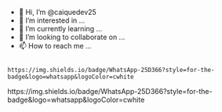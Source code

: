 - 👋 Hi, I’m @caiquedev25
- 👀 I’m interested in ...
- 🌱 I’m currently learning ...
- 💞️ I’m looking to collaborate on ...
- 📫 How to reach me ...

<code>
https://img.shields.io/badge/WhatsApp-25D366?style=for-the-badge&logo=whatsapp&logoColor=cwhite

</code>
https://img.shields.io/badge/WhatsApp-25D366?style=for-the-badge&logo=whatsapp&logoColor=cwhite
